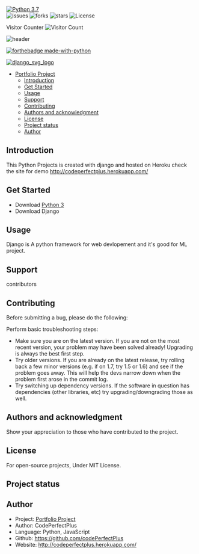 [![Python 3.7](https://img.shields.io/badge/python-3.7-blue.svg)](https://www.python.org/downloads/release/python-360/)   
![issues](https://img.shields.io/github/issues/codePerfectPlus/Portfolio-Project?style=plastic)
![forks](https://img.shields.io/github/forks/codePerfectPlus/Portfolio-Project)
![stars](https://img.shields.io/github/stars/codePerfectPlus/Portfolio-Project)
![License](https://img.shields.io/github/license/codePerfectPlus/Portfolio-Project)

Visitor Counter ![Visitor Count](https://profile-counter.glitch.me/codeperfectplus/count.svg)

![header](https://capsule-render.vercel.app/api?type=wave&color=gradient&height=300&section=header&text=Portfolio%20Project&fontSize=90)

[![forthebadge made-with-python](http://ForTheBadge.com/images/badges/made-with-python.svg)](https://www.python.org/)                 

[![django_svg_logo](https://static.djangoproject.com/img/logos/django-logo-positive.svg)](https://docs.djangoproject.com/en/3.0/)

- [Portfolio Project](#portfolio-project)
  - [Introduction](#introduction)
  - [Get Started](#get-started)
  - [Usage](#usage)
  - [Support](#support)
  - [Contributing](#contributing)
  - [Authors and acknowledgment](#authors-and-acknowledgment)
  - [License](#license)
  - [Project status](#project-status)
  - [Author](#author)

## Introduction

This Python Projects is created with django and hosted on Heroku check the site for demo <http://codeperfectplus.herokuapp.com/>

## Get Started

- Download [Python 3](https://python.org/downloads)
- Download Django

## Usage

Django is A python framework for web devlopement and it's good for ML project.

## Support

contributors

## Contributing

Before submitting a bug, please do the following:

Perform basic troubleshooting steps:

- Make sure you are on the latest version. If you are not on the most recent version, your problem may have been solved already! Upgrading is always the best first step.
- Try older versions. If you are already on the latest release, try rolling back a few minor versions (e.g. if on 1.7, try 1.5 or 1.6) and see if the problem goes away. This will help the devs narrow down when the problem first arose in the commit log.
- Try switching up dependency versions. If the software in question has dependencies (other libraries, etc) try upgrading/downgrading those as well.

## Authors and acknowledgment

Show your appreciation to those who have contributed to the project.

## License

For open-source projects, Under MIT License.

## Project status

## Author

- Project: [Portfolio Project](https://github.com/codePerfectPlus/Portfolio-Project)
- Author: CodePerfectPlus
- Language: Python, JavaScript
- Github: <https://github.com/codePerfectPlus>
- Website: <http://codeperfectplus.herokuapp.com/>
